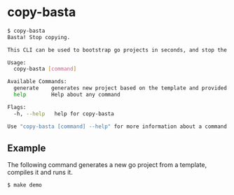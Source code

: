 # copy-basta

```bash
$ copy-basta 
Basta! Stop copying.

This CLI can be used to bootstrap go projects in seconds, and stop the copy paste madness

Usage:
  copy-basta [command]

Available Commands:
  generate    generates new project based on the template and provided parameters
  help        Help about any command

Flags:
  -h, --help   help for copy-basta

Use "copy-basta [command] --help" for more information about a command.
```

## Example 

The following command generates a new go project from a template, compiles it and runs it. 

```bash
$ make demo
```
